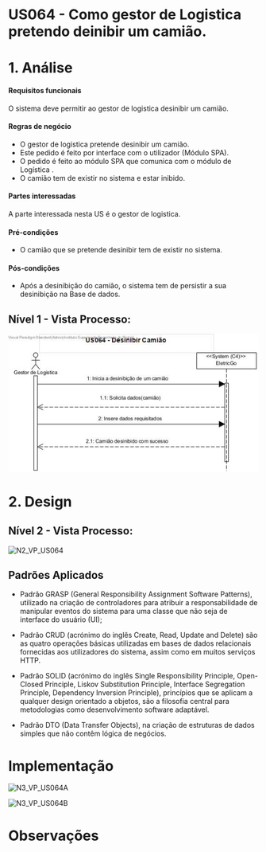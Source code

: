 # US064 - Como gestor de Logistica pretendo deinibir um camião.

# 1. Análise

#### Requisitos funcionais

O sistema deve permitir ao gestor de logistica desinibir um camião.

#### Regras de negócio

* O gestor de logistica pretende desinibir um  camião.
* Este pedido é feito por interface com o utilizador (Módulo SPA).
* O pedido é feito ao módulo SPA que comunica com o módulo de Logística .
* O camião tem de existir no sistema e estar inibido.

#### Partes interessadas

A parte interessada nesta US é o gestor de logistica.

#### Pré-condições

* O camião que se pretende desinibir tem de existir no sistema.

#### Pós-condições

* Após a desinibição do camião, o sistema tem de persistir a sua desinibição na Base de dados.

## Nível 1 - Vista Processo:
![N1_VP_US064](../../nivel1/US064/Nivel1_VP_US064.jpg)


# 2. Design

## Nível 2 - Vista Processo:
![N2_VP_US064](https://bitbucket.org/claudiafreitas/lei-22-s5/wiki/diagramas/nivel2/US064/Nivel2_VP_US064.jpg)

##  Padrões Aplicados

* Padrão GRASP (General Responsibility Assignment Software Patterns), utilizado na criação de controladores para atribuir a responsabilidade de manipular eventos do sistema para uma classe que não seja de interface do usuário (UI);

* Padrão CRUD (acrónimo do inglês Create, Read, Update and Delete) são as quatro operações básicas utilizadas em bases de dados relacionais fornecidas aos utilizadores do sistema, assim como em muitos serviços HTTP.

* Padrão SOLID (acrónimo do inglês Single Responsibility Principle, Open-Closed Principle, Liskov Substitution Principle, Interface Segregation Principle, Dependency Inversion Principle), princípios que se aplicam a qualquer design orientado a objetos, são a filosofia central para metodologias como desenvolvimento software adaptável.

* Padrão DTO (Data Transfer Objects), na criação de estruturas de dados simples que não contêm lógica de negócios.


# Implementação
![N3_VP_US064A](https://bitbucket.org/claudiafreitas/lei-22-s5/wiki/diagramas/nivel3/US064/FrontEnd/Nivel3_VP_US064A.jpg)


![N3_VP_US064B](https://bitbucket.org/claudiafreitas/lei-22-s5/wiki/diagramas/nivel3/US064/BackEnd/Nivel3_VP_US064B.jpg)

# Observações